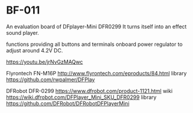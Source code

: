 # BF-011
An evaluation board of DFplayer-Mini DFR0299
It turns itself into an effect sound player.

functions
providing all buttons and terminals
onboard power regulator to adjust around 4.2V DC.

https://youtu.be/jrNvGzMAQwc


Flyrontech FN-M16P http://www.flyrontech.com/eproducts/84.html
library https://github.com/rwpalmer/DFPlay

DFRobot DFR-0299 https://www.dfrobot.com/product-1121.html
wiki https://wiki.dfrobot.com/DFPlayer_Mini_SKU_DFR0299
library https://github.com/DFRobot/DFRobotDFPlayerMini
